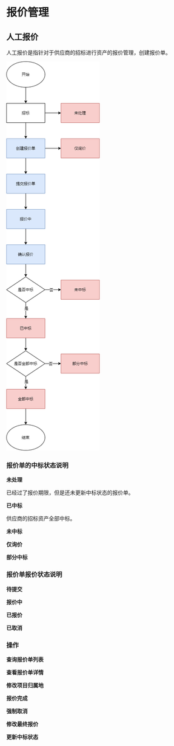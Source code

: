# 报价管理

## 人工报价

人工报价是指针对于供应商的招标进行资产的报价管理，创建报价单。

![报价流程](../img/报价流程.png)

### 报价单的中标状态说明

**未处理**

已经过了报价期限，但是还未更新中标状态的报价单。

**已中标**

供应商的招标资产全部中标。

**未中标**

**仅询价**

**部分中标**

### 报价单报价状态说明

**待提交**

**报价中**

**已报价**

**已取消**

### 操作

**查询报价单列表**

**查看报价单详情**

**修改项目归属地**

**报价完成**

**强制取消**

**修改最终报价**

**更新中标状态**


